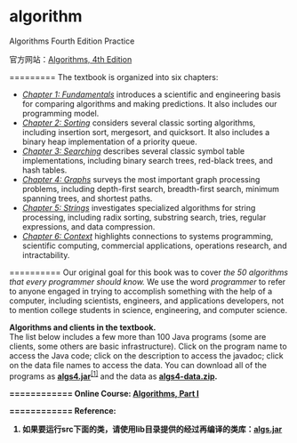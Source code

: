 algorithm
=========

Algorithms Fourth Edition Practice

官方网站：<a href="http://algs4.cs.princeton.edu/home/">Algorithms, 4th Edition</a>

=========
The textbook is organized into six chapters: 

<ul>
<li> <a href = "http://algs4.cs.princeton.edu/10fundamentals"><em>Chapter 1: Fundamentals</em></a>
introduces a scientific and engineering basis for comparing algorithms
and making predictions. It also includes our programming model.

<li> <a href = "http://algs4.cs.princeton.edu/20sorting"><em>Chapter 2: Sorting</em></a>
considers several classic sorting algorithms, including 
insertion sort, mergesort, and quicksort. It also includes a binary
heap implementation of a priority queue.

<li> <a href = "http://algs4.cs.princeton.edu/30searching"><em>Chapter 3: Searching</em></a>
describes several classic symbol table implementations, including 
binary search trees, red-black trees, and hash tables.

<li> <a href = "http://algs4.cs.princeton.edu/40graphs"><em>Chapter 4: Graphs</em></a>
surveys the most important graph processing problems, including
depth-first search, breadth-first search, minimum spanning trees,
and shortest paths.

<li> <a href = "http://algs4.cs.princeton.edu/50strings"><em>Chapter 5: Strings</em></a>
investigates specialized algorithms for string processing,
including radix sorting, substring search, tries,
regular expressions, and data compression.

<li> <a href = "http://algs4.cs.princeton.edu/60context"><em>Chapter 6: Context</em></a>
highlights connections to 
systems programming, scientific computing, commercial applications,
operations research, and intractability.

</ul>

==========
Our original goal for this book was to cover
<em>the 50 algorithms that every programmer should know.</em>
We use the word <em>programmer</em> to refer to anyone engaged in trying to accomplish 
something with the help of a computer, including scientists, engineers, and applications 
developers, not to mention college students in science, engineering, and computer science.

<p><b>Algorithms and clients in the textbook.</b><br>
The list below includes a few more than 100 Java programs (some are clients,
some others are basic infrastructure).
Click on the program name to access the Java code; click on the description to 
access the javadoc; click on the data file names to access the data.
You can download all of the programs as <a href = "http://algs4.cs.princeton.edu/code/algs4.jar"><b>algs4.jar</b></a><sup><a href="#ref">[1]</a></sup> and
the data as <a href = "http://algs4.cs.princeton.edu/code/algs4-data.zip"><b>algs4-data.zip<b></a>.

============
Online Course: <a href="https://www.coursera.org/course/algs4partI">Algorithms, Part I</a>

============
<a name="ref" id="ref"></a>
Reference:
<ol>
  <li>如果要运行src下面的类，请使用lib目录提供的经过再编译的类库：<a href="https://github.com/rankun203/algorithm/blob/master/lib/algs.jar">algs.jar</a></li>
</ol>
